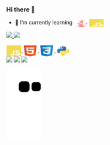 ### Hi there 👋
- 🌱 I’m currently learning <img align="center" alt="Rafa-Java" height="20" width="40" src="https://raw.githubusercontent.com/devicons/devicon/master/icons/java/java-plain.svg"><img align="center" alt="Rafa-Js" height="20" width="40" src="https://raw.githubusercontent.com/devicons/devicon/master/icons/javascript/javascript-plain.svg">


<div align="center: inline_block">
  <a href="https://github.com/Panzaiwnl">
  <img height="180em" src="https://github-readme-stats.vercel.app/api?username=Panzaiwnl&show_icons=true&theme=dark&include_all_commits=true&count_private=true"/>
  <img height="180em" weight="180" src="https://github-readme-stats.vercel.app/api/top-langs/?username=Panzaiwnl&layout=compact&langs_count=7&theme=dark"/>
</div>
  
  <div style="display: inline_block"><br>
  <img align="center" alt="Rafa-Js" height="30" width="40" src="https://raw.githubusercontent.com/devicons/devicon/master/icons/javascript/javascript-plain.svg">
  <img align="center" alt="Rafa-HTML" height="30" width="40" src="https://raw.githubusercontent.com/devicons/devicon/master/icons/html5/html5-original.svg">
  <img align="center" alt="Rafa-CSS" height="30" width="40" src="https://raw.githubusercontent.com/devicons/devicon/master/icons/css3/css3-original.svg">
  <img align="center" alt="Rafa-Python" height="30" width="40" src="https://raw.githubusercontent.com/devicons/devicon/master/icons/python/python-original.svg">
 
    
</div>
  
  
  <div> 
  <a href="https://www.instagram.com/pedropanza/" target="_blank"><img src="https://img.shields.io/badge/-Instagram-%23E4405F?style=for-the-badge&logo=instagram&logoColor=white" target="_blank"></a>
  <a href = "mailto:pedropanza4@gmail.com"><img src="https://img.shields.io/badge/-Gmail-%23333?style=for-the-badge&logo=gmail&logoColor=white" target="_blank"></a>
  <a href="https://www.linkedin.com/in/pedropanza1" target="_blank"><img src="https://img.shields.io/badge/-LinkedIn-%230077B5?style=for-the-badge&logo=linkedin&logoColor=white" target="_blank"></a> 
   
  ![Snake animation](https://github.com/rafaballerini/rafaballerini/blob/output/github-contribution-grid-snake.svg)
 
</div>
